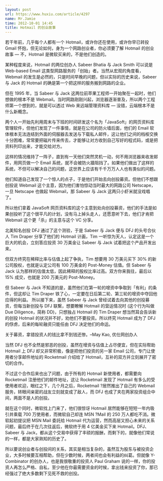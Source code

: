 ```yaml
---
layout: post
url: https://www.huxiu.com/article/4297
name: Mr.Jamie
time: 2012-10-01 14:45
title: Hotmail 的创业故事
---
```

若干年前，几乎每个人都有一个 Hotmail，或许你还在使用，或许你早已转投 Gmail 怀抱，但无论如何，身为一个网路创业者，你必须要了解 Hotmail 的创业故事 — 不，Hotmail 是微软买来的，不是他们创造的。

某种程度来说，Hotmail 的两位创办人 Sabeer Bhatia 与 Jack Smith 可以说是 Web-based Email 这类型网路服务的「创始」者。当然从宏观的角度看，Webmail 的发生是必然的，只是时间早晚的问题，但以实际的历史来说，Sabeer 与 Jack 的 Hotmail 的确是第一个把这样的服务搬到网路的企业。

但在 1995 年，当 Sabeer 与 Jack 这两位前苹果工程师一开始聚在一起时，他们想做的根本不是 Webmail。当时网路刚刚兴起，浏览器逐渐普及，所以两个工程师第一个想到的，就是可以透过 Web 来远端管理资料库 — 没错，云端根本不是什么新概念。

两个人一开始先利用周末与下班的时间研发这个名为「JavaSoft」的网页资料库管理软件，但他们发现了一件事情，就是在公司的防火墙后面，他们的 Email 软体根本无法连结到外面的伺服器去发送与下载私人邮件，这让他们之间的档桉交换十分困难，常常要把磁片传来传去，才能够让对方收到自己写好的程式码，或是把资料列印出来，才能交给对方。

这样的情况维持了一阵子，直到有一天他们突然灵机一动，何不用浏览器来收发邮件，用网页做一个 Email 系统，就不会被防火牆阻挡了。如果他们做出了这样的系统，不但可以解决自己的问题，这世界上应该有千千万万人人也有类似的问题。

他们知道自己发现了一个惊人的点子，于是他们开始去向创投募资。但他们不想跟创投说 Webmail 这个主意，因为他们害怕惊动当时最大的网路公司 Netscape，一旦 Netscape 也做起 Webmail，那 Sabeer 与 Jack 这两只小虾米就没戏唱了。

所以他们拿着 JavaSoft 网页资料库的这个主意到处向创投募资，他们的手法是如果创投听了这个很平凡的计划，没有马上掉头走人，还愿意听下去，他们才肯把 Webmail 这个更「杀」的主意与这个 VC 分享。

北美知名创投 DFJ 通过了这个测验，于是 Sabeer 与 Jack 便与 DFJ 的头号合伙人 Tim Draper 分享了他们的 Hotmail 计画，Tim 一听惊为天人，认定这是一个巨大的机会，立刻答应投资 30 万美金让 Sabeer 与 Jack 试着把这个产品开发出来。

但双方终究在稀释比率与估值上起了争执，Tim 想要用 30 万美元买下 30% 的新公司股权，也就是认定公司有 100 万美金的 Post-Money 估值。但 Sabeer 与 Jack 认为那样的估值太低，因此稀释的股权比率过高。双方你来我往，最后以 15% 成交，也就是 200 万美元的 Post-Money。

但 Sabeer 与 Jack 不知道的是，虽然他们在第一轮的增资中争取到「有利」的条件，但这却让 Tim Draper 铁了心，一定要在日后第二轮、第三轮的增资中夺回他应得的利益。 所以接下来，虽然 Sabeer 与 Jack 曾经试着去向其他的创投募资，但每当新创投与 DFJ 联繫，想要瞭解 Hotmail 的营运情况时 (这个行为叫做 Due Diligence，简称 DD)，只想独占 Hotmail 的 Tim Draper 想当然耳会告诉新的创投 Hotmail 的状况并不好，劝他们不要投资。所以终究 Hotmail 成为了 DFJ 的俘虏，后来的每轮融资只能任由 DFJ 决定他们的命运。

关于募资，拿错投资人的钱比拿不到钱还惨。–May Kao, 优仕网创办人

当然 DFJ 也不全然是邪恶的创投，虽然在增资与估值上占尽便宜，但在实际帮助 Hotmail 上 DFJ 却又非常积极，像是把他们投资的另一家 Email 公司，专门让使用者分享邮件地址的 Rocketmail 介绍给了 Hotmail，互补的双方并立刻展开了密切的合作。

不过这个合作后来也出了问题，由于所有的 Hotmail 新使用者，都需要向 Rocketmail 注册他们的邮件地址，这让 Rocketmail 发现了 Hotmail 有多么的受使用者欢迎，眼红之下，几个月之后，Rocketmail ?居然推出了自己的 Webmail 服务，转眼间亲密的战友立刻就变成了敌人，而 DFJ 也成了夹在两家投资组合中间，两面不是人的创投。

就在这个同时，微软找上门来了，他们很惊讶 Hotmail 居然能够在短短一年内吸引并乘载 700 万使用者，而微软自己却连 MSN ?Mail 的 250 万人都吃不消。微软起初提议把 MSN Mail 委託给 Hotmail 代为运营，然而高层又担心未来的关系问题，最后终于在几次往返后，微软终于用 4 亿美金买下来 Hotmail。DFJ、Sabeer 与 Jack，都从这个交易中获得了丰硕的报酬，而剩下的，就像他们常说的一样，都是大家熟知的历史了。

所以要说创业者与创投间的关系，其实是相当复杂的，虽然互为股东与被投资企业，大多时候要互相帮助，但在少数时候，两者间也会有利益的纠葛。但就像 Y-Combinator 的创办人，也是我很敬重的投资人 Paul Graham 说的一样，你的投资人再怎么严格、自私，至少他在你最需要资金的时候，拿出钱来投资了你，那已经强过了绝大多数剩下见死不救的创投。

